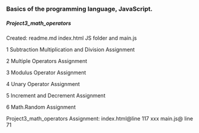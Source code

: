 <h3>Basics of the programming language, JavaScript.</h3>
<h5>Project3_math_operators</h5>
<p>Created: readme.md index.html JS folder and main.js </p>
<p>1 Subtraction Multiplication and Division Assignment</p>
<p>2 Multiple Operators Assignment</p>
<p>3 Modulus Operator Assignment</p>
<p>4 Unary Operator Assignment</p>
<p>5 Increment and Decrement Assignment </p>
<p>6 Math.Random Assignment</p>
<p>Project3_math_operators Assignment: index.html@line 117 xxx main.js@ line 71</p>
<p></p>
<p></p>
<p></p>
<p></p>
<p></p>